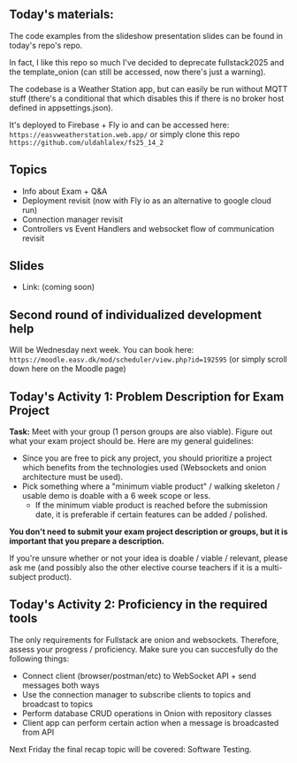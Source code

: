 
## Today's materials:
The code examples from the slideshow presentation slides can be found in today's repo's repo.

In fact, I like this repo so much I've decided to deprecate fullstack2025 and the template_onion (can still be accessed, now there's just a warning).

The codebase is a Weather Station app, but can easily be run without MQTT stuff (there's a conditional that which disables this if there is no broker host defined in appsettings.json).

It's deployed to Firebase + Fly io and can be accessed here: `https://easvweatherstation.web.app/` or simply clone this repo `https://github.com/uldahlalex/fs25_14_2`

## Topics
- Info about Exam + Q&A
- Deployment revisit (now with Fly io as an alternative to google cloud run)
- Connection manager revisit
- Controllers vs Event Handlers and websocket flow of communication revisit

## Slides
- Link: (coming soon)

## Second round of individualized development help

Will be Wednesday next week. You can book here: `https://moodle.easv.dk/mod/scheduler/view.php?id=192595` (or simply scroll down here on the Moodle page)


## Today's Activity 1: Problem Description for Exam Project
**Task:** Meet with your group (1 person groups are also viable). Figure out what your exam project should be.
Here are my general guidelines:
- Since you are free to pick any project, you should prioritize a project which benefits from the technologies used (Websockets and onion architecture must be used).
- Pick something where a "minimum viable product" / walking skeleton / usable demo is doable with a 6 week scope or less.
    - If the minimum viable product is reached before the submission date, it is preferable if certain features can be added / polished.


**You don't need to submit your exam project description or groups, but it is important that you prepare a description.**

If you're unsure whether or not your idea is doable / viable / relevant, please ask me (and possibly also the other elective course teachers if it is a multi-subject product).

## Today's Activity 2: Proficiency in the required tools

The only requirements for Fullstack are onion and websockets. Therefore, assess your progress / proficiency. Make sure you can succesfully do the following things:

- Connect client (browser/postman/etc) to WebSocket API + send messages both ways
- Use the connection manager to subscribe clients to topics and broadcast to topics
- Perform database CRUD operations in Onion with repository classes
- Client app can perform certain action when a message is broadcasted from API

Next Friday the final recap topic will be covered: Software Testing.